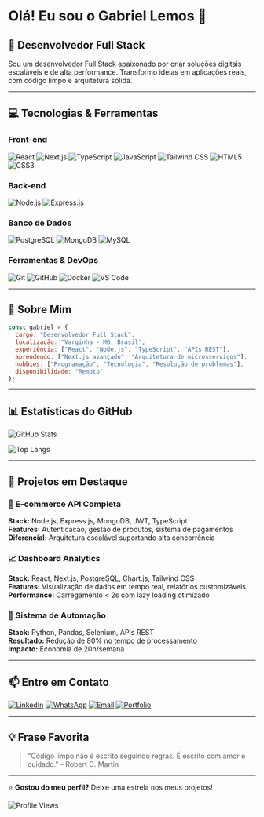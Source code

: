 # Olá! Eu sou o Gabriel Lemos 👋

## 🚀 Desenvolvedor Full Stack

Sou um desenvolvedor Full Stack apaixonado por criar soluções digitais escaláveis e de alta performance. Transformo ideias em aplicações reais, com código limpo e arquitetura sólida.

---

## 💻 Tecnologias & Ferramentas

### Front-end
![React](https://img.shields.io/badge/React-20232A?style=for-the-badge&logo=react&logoColor=61DAFB)
![Next.js](https://img.shields.io/badge/Next.js-000000?style=for-the-badge&logo=next.js&logoColor=white)
![TypeScript](https://img.shields.io/badge/TypeScript-007ACC?style=for-the-badge&logo=typescript&logoColor=white)
![JavaScript](https://img.shields.io/badge/JavaScript-F7DF1E?style=for-the-badge&logo=javascript&logoColor=black)
![Tailwind CSS](https://img.shields.io/badge/Tailwind_CSS-38B2AC?style=for-the-badge&logo=tailwind-css&logoColor=white)
![HTML5](https://img.shields.io/badge/HTML5-E34F26?style=for-the-badge&logo=html5&logoColor=white)
![CSS3](https://img.shields.io/badge/CSS3-1572B6?style=for-the-badge&logo=css3&logoColor=white)

### Back-end
![Node.js](https://img.shields.io/badge/Node.js-43853D?style=for-the-badge&logo=node.js&logoColor=white)
![Express.js](https://img.shields.io/badge/Express.js-404D59?style=for-the-badge&logo=express&logoColor=white)

### Banco de Dados
![PostgreSQL](https://img.shields.io/badge/PostgreSQL-316192?style=for-the-badge&logo=postgresql&logoColor=white)
![MongoDB](https://img.shields.io/badge/MongoDB-4EA94B?style=for-the-badge&logo=mongodb&logoColor=white)
![MySQL](https://img.shields.io/badge/MySQL-005C84?style=for-the-badge&logo=mysql&logoColor=white)

### Ferramentas & DevOps
![Git](https://img.shields.io/badge/Git-F05032?style=for-the-badge&logo=git&logoColor=white)
![GitHub](https://img.shields.io/badge/GitHub-100000?style=for-the-badge&logo=github&logoColor=white)
![Docker](https://img.shields.io/badge/Docker-2496ED?style=for-the-badge&logo=docker&logoColor=white)
![VS Code](https://img.shields.io/badge/VS_Code-007ACC?style=for-the-badge&logo=visual-studio-code&logoColor=white)

---

## 🎯 Sobre Mim

```javascript
const gabriel = {
  cargo: "Desenvolvedor Full Stack",
  localização: "Varginha - MG, Brasil",
  experiência: ["React", "Node.js", "TypeScript", "APIs REST"],
  aprendendo: ["Next.js avançado", "Arquitetura de microsserviços"],
  hobbies: ["Programação", "Tecnologia", "Resolução de problemas"],
  disponibilidade: "Remoto"
};
```

---

## 📊 Estatísticas do GitHub

![GitHub Stats](https://github-readme-stats.vercel.app/api?username=Gabrieldsl96&show_icons=true&theme=tokyonight&hide_border=true&count_private=true)

![Top Langs](https://github-readme-stats.vercel.app/api/top-langs/?username=Gabrieldsl96&layout=compact&theme=tokyonight&hide_border=true)

---

## 🚀 Projetos em Destaque

### 🛒 E-commerce API Completa
**Stack:** Node.js, Express.js, MongoDB, JWT, TypeScript  
**Features:** Autenticação, gestão de produtos, sistema de pagamentos  
**Diferencial:** Arquitetura escalável suportando alta concorrência

### 📈 Dashboard Analytics
**Stack:** React, Next.js, PostgreSQL, Chart.js, Tailwind CSS  
**Features:** Visualização de dados em tempo real, relatórios customizáveis  
**Performance:** Carregamento < 2s com lazy loading otimizado

### 🤖 Sistema de Automação
**Stack:** Python, Pandas, Selenium, APIs REST  
**Resultado:** Redução de 80% no tempo de processamento  
**Impacto:** Economia de 20h/semana

---

## 📫 Entre em Contato

[![LinkedIn](https://img.shields.io/badge/LinkedIn-0077B5?style=for-the-badge&logo=linkedin&logoColor=white)](https://www.linkedin.com/in/gabriel-dasilva-lemos/)
[![WhatsApp](https://img.shields.io/badge/WhatsApp-25D366?style=for-the-badge&logo=whatsapp&logoColor=white)](https://api.whatsapp.com/send/?phone=5535998086053&text&type=phone_number&app_absent=0)
[![Email](https://img.shields.io/badge/Email-D14836?style=for-the-badge&logo=gmail&logoColor=white)](mailto:gabrieldasilvalemos96@gmail.com)
[![Portfolio](https://img.shields.io/badge/Portfolio-000000?style=for-the-badge&logo=About.me&logoColor=white)]([https://seu-portfolio.com](https://github.com/Gabrieldsl96))

---

## 💡 Frase Favorita

> "Código limpo não é escrito seguindo regras. É escrito com amor e cuidado." - Robert C. Martin

---

⭐️ **Gostou do meu perfil?** Deixe uma estrela nos meus projetos!

![Profile Views](https://komarev.com/ghpvc/?username=Gabrieldsl96&color=blueviolet&style=for-the-badge)
